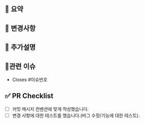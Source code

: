 ## 📝 요약
<!--- ex) 내용 설명 -->


## 📝 변경사항
<!--- ex) 변경사항 -->


## 📝 추가설명
<!--- ex) 추가설명 -->


## 🔗관련 이슈
- Closes #이슈번호

## ✅ PR Checklist

- [ ] 커밋 메시지 컨벤션에 맞게 작성했습니다.
- [ ] 변경 사항에 대한 테스트를 했습니다.(버그 수정/기능에 대한 테스트).